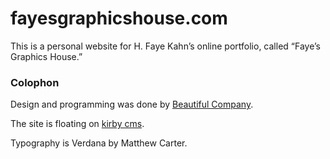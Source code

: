 fayesgraphicshouse.com
======================
This is a personal website for H. Faye Kahn’s online portfolio, called “Faye’s Graphics House.”

### Colophon

Design and programming was done by [Beautiful Company](http://beautiful-company.com).

The site is floating on [kirby cms](http://getkirby.com/).

Typography is Verdana by Matthew Carter.

